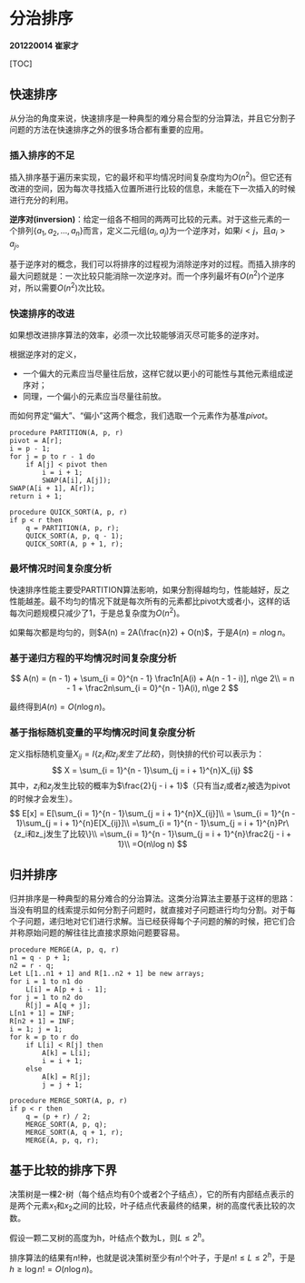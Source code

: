 # 分治排序

**201220014 崔家才**



[TOC]



## 快速排序

从分治的角度来说，快速排序是一种典型的难分易合型的分治算法，并且它分割子问题的方法在快速排序之外的很多场合都有重要的应用。

### 插入排序的不足

插入排序基于遍历来实现，它的最坏和平均情况时间复杂度均为$O(n^2)$。但它还有改进的空间，因为每次寻找插入位置所进行比较的信息，未能在下一次插入的时候进行充分的利用。

**逆序对(inversion)**：给定一组各不相同的两两可比较的元素。对于这些元素的一个排列$\{a_1, a_2, ..., a_n\}$而言，定义二元组$(a_i, a_j)$为一个逆序对，如果$i < j$，且$a_i > a_j$。

基于逆序对的概念，我们可以将排序的过程视为消除逆序对的过程。而插入排序的最大问题就是：一次比较只能消除一次逆序对。而一个序列最坏有$O(n^2)$个逆序对，所以需要$O(n^2)$次比较。

### 快速排序的改进

如果想改进排序算法的效率，必须一次比较能够消灭尽可能多的逆序对。

根据逆序对的定义，

- 一个偏大的元素应当尽量往后放，这样它就以更小的可能性与其他元素组成逆序对；
- 同理，一个偏小的元素应当尽量往前放。

而如何界定“偏大”、“偏小”这两个概念，我们选取一个元素作为基准$pivot$。

```pseudocode
procedure PARTITION(A, p, r)
pivot = A[r];
i = p - 1;
for j = p to r - 1 do
	if A[j] < pivot then
		i = i + 1;
		SWAP(A[i], A[j]);
SWAP(A[i + 1], A[r]);
return i + 1;
```

```pseudocode
procedure QUICK_SORT(A, p, r)
if p < r then
	q = PARTITION(A, p, r);
	QUICK_SORT(A, p, q - 1);
	QUICK_SORT(A, p + 1, r);
```

### 最坏情况时间复杂度分析

快速排序性能主要受PARTITION算法影响，如果分割得越均匀，性能越好，反之性能越差。最不均匀的情况下就是每次所有的元素都比pivot大或者小，这样的话每次问题规模只减少了1，于是总复杂度为$O(n^2)$。

如果每次都是均匀的，则$A(n) = 2A(\frac{n}2) + O(n)$，于是$A(n) = n\log n$。

### 基于递归方程的平均情况时间复杂度分析

$$
A(n) = (n - 1) + \sum_{i = 0}^{n - 1} \frac1n[A(i) + A(n - 1 - i)], n\ge 2\\
= n - 1 + \frac2n\sum_{i = 0}^{n - 1}A(i), n\ge 2
$$

最终得到$A(n) = O(n\log n)$。

### 基于指标随机变量的平均情况时间复杂度分析

定义指标随机变量$X_{ij} = I\{z_i和z_j发生了比较\}$，则快排的代价可以表示为：
$$
X = \sum_{i = 1}^{n - 1}\sum_{j = i + 1}^{n}X_{ij}
$$
其中，$z_i$和$z_j$发生比较的概率为$\frac{2}{j - i + 1}$（只有当$z_i$或者$z_j$被选为pivot的时候才会发生）。
$$
E[x] = E[\sum_{i = 1}^{n - 1}\sum_{j = i + 1}^{n}X_{ij}]\\
= \sum_{i = 1}^{n - 1}\sum_{j = i + 1}^{n}E[X_{ij}]\\
=\sum_{i = 1}^{n - 1}\sum_{j = i + 1}^{n}Pr\{z_i和z_j发生了比较\}\\
=\sum_{i = 1}^{n - 1}\sum_{j = i + 1}^{n}\frac2{j - i + 1}\\
=O(n\log n)
$$


## 归并排序

归并排序是一种典型的易分难合的分治算法。这类分治算法主要基于这样的思路：当没有明显的线索提示如何分割子问题时，就直接对子问题进行均匀分割。对于每个子问题，递归地对它们进行求解。当已经获得每个子问题的解的时候，把它们合并称原始问题的解往往比直接求原始问题要容易。

```pseudocode
procedure MERGE(A, p, q, r)
n1 = q - p + 1;
n2 = r - q;
Let L[1..n1 + 1] and R[1..n2 + 1] be new arrays;
for i = 1 to n1 do
	L[i] = A[p + i - 1];
for j = 1 to n2 do
	R[j] = A[q + j];
L[n1 + 1] = INF;
R[n2 + 1] = INF;
i = 1; j = 1;
for k = p to r do
	if L[i] < R[j] then
		A[k] = L[i];
		i = i + 1;
	else
		A[k] = R[j];
		j = j + 1;
```

```pseudocode
procedure MERGE_SORT(A, p, r)
if p < r then
	q = (p + r) / 2;
	MERGE_SORT(A, p, q);
	MERGE_SORT(A, q + 1, r);
	MERGE(A, p, q, r);
```



## 基于比较的排序下界

决策树是一棵2-树（每个结点均有0个或者2个子结点），它的所有内部结点表示的是两个元素$x_1$和$x_2$之间的比较，叶子结点代表最终的结果，树的高度代表比较的次数。

假设一颗二叉树的高度为h，叶结点个数为L，则$L\le 2^{h}$。

排序算法的结果有$n!$种，也就是说决策树至少有$n!$个叶子，于是$n! \le L \le 2^h$，于是$h\ge \log n! = O(n\log n)$。

















